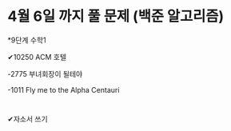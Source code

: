 # 4월 6일 까지 풀 문제 (백준 알고리즘)

*9단계 수학1

✔10250 ACM 호텔

-2775 부녀회장이 될테야 

-1011 Fly me to the Alpha Centauri 

#
✔자소서 쓰기

